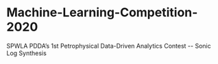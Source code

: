 # Machine-Learning-Competition-2020
SPWLA PDDA’s 1st Petrophysical Data-Driven Analytics Contest -- Sonic Log Synthesis
